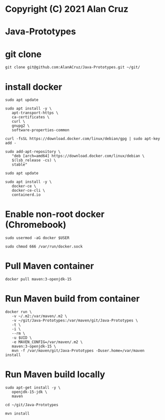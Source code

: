 # Copyright (C) 2021 Alan Cruz
# Java-Prototypes

# git clone
```
git clone git@github.com:AlanACruz/Java-Prototypes.git ~/git/
```
# install docker
```
sudo apt update

sudo apt install -y \
   apt-transport-https \
   ca-certificates \
   curl \
   gnupg2 \
   software-properties-common

curl -fsSL https://download.docker.com/linux/debian/gpg | sudo apt-key add -

sudo add-apt-repository \
   "deb [arch=amd64] https://download.docker.com/linux/debian \
   $(lsb_release -cs) \
   stable"
   
sudo apt update

sudo apt install -y \
   docker-ce \
   docker-ce-cli \
   containerd.io
```

# Enable non-root docker (Chromebook)
```
sudo usermod -aG docker $USER

sudo chmod 666 /var/run/docker.sock
```

# Pull Maven container
```
docker pull maven:3-openjdk-15
```

# Run Maven build from container
```
docker run \
   -v ~/.m2:/var/maven/.m2 \
   -v ~/git/Java-Prototypes:/var/maven/git/Java-Prototypes \
   -t \
   -i \
   --rm \
   -u $UID \
   -e MAVEN_CONFIG=/var/maven/.m2 \
   maven:3-openjdk-15 \
   mvn -f /var/maven/git/Java-Prototypes -Duser.home=/var/maven install
```

# Run Maven build locally
```
sudo apt-get install -y \
   openjdk-15-jdk \
   maven

cd ~/git/Java-Prototypes

mvn install
```
